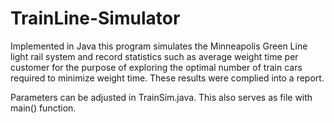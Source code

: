 # TrainLine-Simulator
Implemented in Java this program simulates the Minneapolis Green Line light rail system and record statistics such as average weight time per customer for the purpose of exploring the optimal number of train cars required to minimize weight time. These results were complied into a report.

Parameters can be adjusted in TrainSim.java. This also serves as file with main() function.
